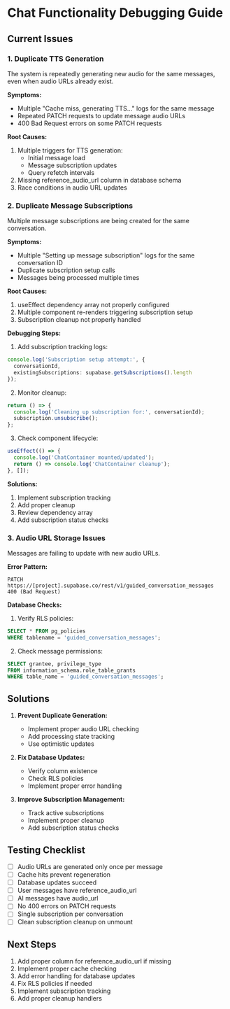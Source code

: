 # Chat Functionality Debugging Guide

## Current Issues

### 1. Duplicate TTS Generation
The system is repeatedly generating new audio for the same messages, even when audio URLs already exist.

**Symptoms:**
- Multiple "Cache miss, generating TTS..." logs for the same message
- Repeated PATCH requests to update message audio URLs
- 400 Bad Request errors on some PATCH requests

**Root Causes:**
1. Multiple triggers for TTS generation:
   - Initial message load
   - Message subscription updates
   - Query refetch intervals
2. Missing reference_audio_url column in database schema
3. Race conditions in audio URL updates

### 2. Duplicate Message Subscriptions
Multiple message subscriptions are being created for the same conversation.

**Symptoms:**
- Multiple "Setting up message subscription" logs for the same conversation ID
- Duplicate subscription setup calls
- Messages being processed multiple times

**Root Causes:**
1. useEffect dependency array not properly configured
2. Multiple component re-renders triggering subscription setup
3. Subscription cleanup not properly handled

**Debugging Steps:**
1. Add subscription tracking logs:
```typescript
console.log('Subscription setup attempt:', {
  conversationId,
  existingSubscriptions: supabase.getSubscriptions().length
});
```

2. Monitor cleanup:
```typescript
return () => {
  console.log('Cleaning up subscription for:', conversationId);
  subscription.unsubscribe();
};
```

3. Check component lifecycle:
```typescript
useEffect(() => {
  console.log('ChatContainer mounted/updated');
  return () => console.log('ChatContainer cleanup');
}, []);
```

**Solutions:**
1. Implement subscription tracking
2. Add proper cleanup
3. Review dependency array
4. Add subscription status checks

### 3. Audio URL Storage Issues
Messages are failing to update with new audio URLs.

**Error Pattern:**
```
PATCH https://[project].supabase.co/rest/v1/guided_conversation_messages 
400 (Bad Request)
```

**Database Checks:**
1. Verify RLS policies:
```sql
SELECT * FROM pg_policies 
WHERE tablename = 'guided_conversation_messages';
```

2. Check message permissions:
```sql
SELECT grantee, privilege_type 
FROM information_schema.role_table_grants 
WHERE table_name = 'guided_conversation_messages';
```

## Solutions

1. **Prevent Duplicate Generation:**
   - Implement proper audio URL checking
   - Add processing state tracking
   - Use optimistic updates

2. **Fix Database Updates:**
   - Verify column existence
   - Check RLS policies
   - Implement proper error handling

3. **Improve Subscription Management:**
   - Track active subscriptions
   - Implement proper cleanup
   - Add subscription status checks

## Testing Checklist

- [ ] Audio URLs are generated only once per message
- [ ] Cache hits prevent regeneration
- [ ] Database updates succeed
- [ ] User messages have reference_audio_url
- [ ] AI messages have audio_url
- [ ] No 400 errors on PATCH requests
- [ ] Single subscription per conversation
- [ ] Clean subscription cleanup on unmount

## Next Steps

1. Add proper column for reference_audio_url if missing
2. Implement proper cache checking
3. Add error handling for database updates
4. Fix RLS policies if needed
5. Implement subscription tracking
6. Add proper cleanup handlers